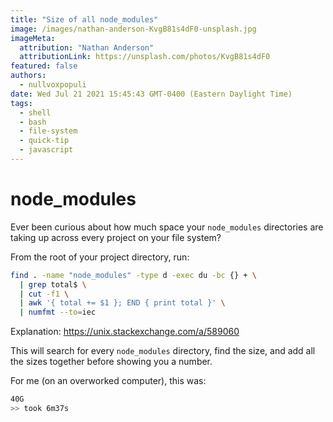 ```yaml
---
title: "Size of all node_modules"
image: /images/nathan-anderson-KvgB81s4dF0-unsplash.jpg
imageMeta:
  attribution: "Nathan Anderson"
  attributionLink: https://unsplash.com/photos/KvgB81s4dF0
featured: false
authors:
  - nullvoxpopuli
date: Wed Jul 21 2021 15:45:43 GMT-0400 (Eastern Daylight Time)
tags:
  - shell
  - bash
  - file-system
  - quick-tip
  - javascript
---
```


# node\_modules

Ever been curious about how much space your `node_modules` directories are taking up across every project on your file system?

From the root of your project directory, run:
```bash
find . -name "node_modules" -type d -exec du -bc {} + \
  | grep total$ \
  | cut -f1 \
  | awk '{ total += $1 }; END { print total }' \
  | numfmt --to=iec
```

Explanation: https://unix.stackexchange.com/a/589060

This will search for every `node_modules` directory, find the size, and add all the sizes together before showing you a number.

For me (on an overworked computer), this was:

```bash
40G
>> took 6m37s
```
